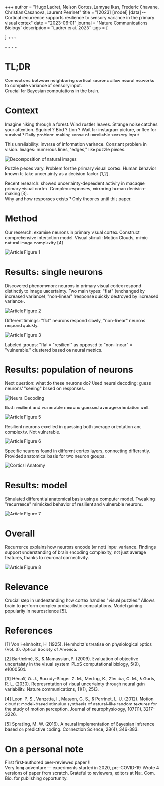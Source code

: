 +++
author = "Hugo Ladret, Nelson Cortes, Lamyae Ikan, Frederic Chavane, Christian Casanova, Laurent Perrinet"
title = "[2023] [model] [data] -- Cortical recurrence supports resilience to sensory variance in the primary visual cortex"
date = "2023-06-01"
journal = "Nature Communications Biology"
description = "Ladret et al. 2023"
tags = [

]
+++

[<i class="fa-solid fa-newspaper"></i>](https://www.nature.com/articles/s42003-023-05042-3) - [<i class="fa-solid fa-file-pdf"></i>](https://hugoladret.github.io/publications/ladret_et_al_variance_V1.pdf) - [<i class="fa-solid fa-quote-left"></i>](https://scholar.google.com/citations?view_op=view_citation&hl=en&user=n6dvyjwAAAAJ&citation_for_view=n6dvyjwAAAAJ:Tyk-4Ss8FVUC) - [<i class="fa-solid fa-globe"></i>](https://laurentperrinet.github.io/publication/ladret-23/) - [<i class="ai ai-biorxiv"></i>](https://www.biorxiv.org/content/10.1101/2021.03.30.437692v5)

<!--more-->
# TL;DR
Connections between neighboring cortical neurons allow neural networks to compute variance of sensory input. \
Crucial for Bayesian computations in the brain. 

# Context
Imagine hiking through a forest. Wind rustles leaves. Strange noise catches your attention. Squirrel ? Bird ? Lion ? Wait for instagram picture, or flee for survival ? Daily problem: making sense of unreliable sensory input.

This unreliability: inverse of information variance. Constant problem in vision. Images: numerous lines, "edges," like puzzle pieces.

![Decomposition of natural images](https://hugoladret.github.io/publications/imgs/ladret_et_al_variance_V1_1.png)

Puzzle pieces vary. Problem for the primary visual cortex. Human behavior known to take uncertainty as a decision factor [1,2].

Recent research: showed uncertainty-dependent activity in macaque primary visual cortex. Complex responses, mirroring human decision-making [3]. \
Why and how responses exists ? Only theories until this paper.

# Method
Our research: examine neurons in primary visual cortex. Construct comprehensive interaction model. Visual stimuli: Motion Clouds, mimic natural image complexity [4].

![Article Figure 1](https://hugoladret.github.io/publications/imgs/ladret_et_al_variance_V1_2.png)

# Results: single neurons
Discovered phenomenon: neurons in primary visual cortex respond distinctly to image uncertainty. Two main types: "flat" (unchanged by increased variance), "non-linear" (response quickly destroyed by increased variance).

![Article Figure 2](https://hugoladret.github.io/publications/imgs/ladret_et_al_variance_V1_3.png)

Different timings: "flat" neurons respond slowly, "non-linear" neurons respond quickly.

![Article Figure 3](https://hugoladret.github.io/publications/imgs/ladret_et_al_variance_V1_4.png)

Labeled groups: "flat = "resilient" as opposed to "non-linear" = "vulnerable," clustered based on neural metrics.

# Results: population of neurons
Next question: what do these neurons do? Used neural decoding: guess neurons' "seeing" based on responses.

![Neural Decoding](https://hugoladret.github.io/publications/imgs/ladret_et_al_variance_V1_6.png)

Both resilient and vulnerable neurons guessed average orientation well.

![Article Figure 5](https://hugoladret.github.io/publications/imgs/ladret_et_al_variance_V1_7.png)

Resilient neurons excelled in guessing both average orientation and complexity. Not vulnerable.

![Article Figure 6](https://hugoladret.github.io/publications/imgs/ladret_et_al_variance_V1_8.png)

Specific neurons found in different cortex layers, connecting differently. Provided anatomical basis for two neuron groups.

![Cortical Anatomy](https://hugoladret.github.io/publications/imgs/ladret_et_al_variance_V1_9.png)

# Results: model
Simulated differential anatomical basis using a computer model. Tweaking "recurrence" mimicked behavior of resilient and vulnerable neurons.

![Article Figure 7](https://hugoladret.github.io/publications/imgs/ladret_et_al_variance_V1_10.png)

# Overall
Recurrence explains how neurons encode (or not) input variance. Findings support understanding of brain encoding complexity, not just average features, thanks to neuronal connectivity.

![Article Figure 8](https://hugoladret.github.io/publications/imgs/ladret_et_al_variance_V1_11.png)

# Relevance
Crucial step in understanding how cortex handles "visual puzzles." Allows brain to perform complex probabilistic computations. Model gaining popularity in neuroscience [5].

# References
[1] Von Helmholtz, H. (1925). Helmholtz's treatise on physiological optics (Vol. 3). Optical Society of America.

[2] Barthelmé, S., & Mamassian, P. (2009). Evaluation of objective uncertainty in the visual system. PLoS computational biology, 5(9), e1000504.

[3] Hénaff, O. J., Boundy-Singer, Z. M., Meding, K., Ziemba, C. M., & Goris, R. L. (2020). Representation of visual uncertainty through neural gain variability. Nature communications, 11(1), 2513.

[4] Leon, P. S., Vanzetta, I., Masson, G. S., & Perrinet, L. U. (2012). Motion clouds: model-based stimulus synthesis of natural-like random textures for the study of motion perception. Journal of neurophysiology, 107(11), 3217-3226.

[5] Spratling, M. W. (2016). A neural implementation of Bayesian inference based on predictive coding. Connection Science, 28(4), 346-383.

# On a personal note
First first-authored peer-reviewed paper !! \
Very long adventure — experiments started in 2020, pre-COVID-19. Wrote 4 versions of paper from scratch. Grateful to reviewers, editors at Nat. Com. Bio. for publishing opportunity.

